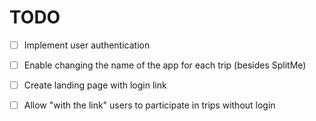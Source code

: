 # TODO

- [ ] Implement user authentication
- [ ] Enable changing the name of the app for each trip (besides SplitMe)
- [ ] Create landing page with login link
- [ ] Allow "with the link" users to participate in trips without login

